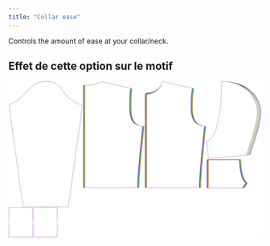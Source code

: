 ```yaml
---
title: "Collar ease"
---
```


Controls the amount of ease at your collar/neck.

## Effet de cette option sur le motif

![This image shows the effect of this option by superimposing several variants that have a different value for this option](huey_collarease_sample.svg "Effect of this option on the pattern")
